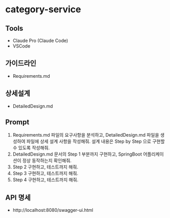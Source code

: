 # category-service

## Tools
- Claude Pro (Claude Code)
- VSCode

## 가이드라인
- Requirements.md

## 상세설계
- DetailedDesign.md 

## Prompt
  1. Requirements.md 파일의 요구사항을 분석하고, DetailedDesign.md 파일을 생성하여 파일에 상세 설계 사항을 작성해줘. 
설계 내용은 Step by Step 으로 구현할 수 있도록 작성해줘.
  2. DetailedDesign.md 문서의 Step 1 부분까지 구현하고, SpringBoot 어플리케이션이 정상 동작하는지 확인해줘.
  3. Step 2 구현하고, 테스트까지 해줘.
  4. Step 3 구현하고, 테스트까지 해줘.
  5. Step 4 구현하고, 테스트까지 해줘.

## API 명세
- http://localhost:8080/swagger-ui.html